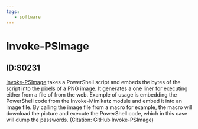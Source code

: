 ```yaml
---
tags:
   - software
---
```

# Invoke-PSImage
## ID:S0231
[Invoke-PSImage](software/S0231) takes a PowerShell script and embeds the bytes of the script into the pixels of a PNG image. It generates a one liner for executing either from a file of from the web. Example of usage is embedding the PowerShell code from the Invoke-Mimikatz module and embed it into an image file. By calling the image file from a macro for example, the macro will download the picture and execute the PowerShell code, which in this case will dump the passwords. (Citation: GitHub Invoke-PSImage)
